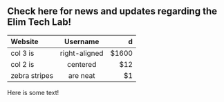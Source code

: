 ## Check here for news and updates regarding the Elim Tech Lab!

 **Website**       | **Username**      |    **d** |
 :--- |:---:| ---:
 col 3 is      | right-aligned | $1600 
 col 2 is      | centered      |   $12 
 zebra stripes | are neat      |    $1 


 <p>
 Here is some text!
 </p>